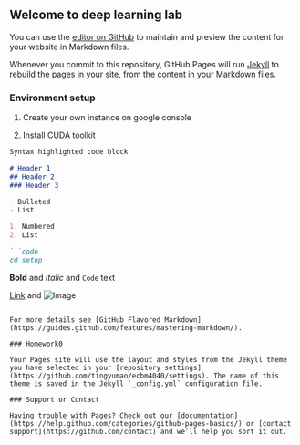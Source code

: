 ## Welcome to deep learning lab

You can use the [editor on GitHub](https://github.com/tingyumao/ecbm4040/edit/master/README.md) to maintain and preview the content for your website in Markdown files.

Whenever you commit to this repository, GitHub Pages will run [Jekyll](https://jekyllrb.com/) to rebuild the pages in your site, from the content in your Markdown files.

### Environment setup 

1. Create your own instance on google console

2. Install CUDA toolkit

```markdown
Syntax highlighted code block

# Header 1
## Header 2
### Header 3

- Bulleted
- List

1. Numbered
2. List

```code
cd setup
```

**Bold** and _Italic_ and `Code` text

[Link](url) and ![Image](src)
```

For more details see [GitHub Flavored Markdown](https://guides.github.com/features/mastering-markdown/).

### Homework0

Your Pages site will use the layout and styles from the Jekyll theme you have selected in your [repository settings](https://github.com/tingyumao/ecbm4040/settings). The name of this theme is saved in the Jekyll `_config.yml` configuration file.

### Support or Contact

Having trouble with Pages? Check out our [documentation](https://help.github.com/categories/github-pages-basics/) or [contact support](https://github.com/contact) and we’ll help you sort it out.
